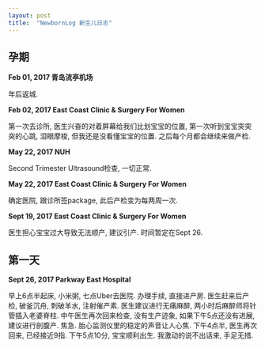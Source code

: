 ```yaml
---
layout: post
title:  "NewbornLog 新生儿日志"
---
```


## 孕期

**Feb 01, 2017 青岛流亭机场**

年后返城.


**Feb 02, 2017 East Coast Clinic &amp; Surgery For Women**

第一次去诊所, 医生兴奋的对着屏幕给我们比划宝宝的位置, 第一次听到宝宝突突突的心跳, 泪眼摩梭, 但我还是没看懂宝宝的位置. 
之后每个月都会继续来做产检.


**May 22, 2017 NUH**

Second Trimester Ultrasound检查, 一切正常.


**May 22, 2017 East Coast Clinic &amp; Surgery For Women**  

确定医院, 跟诊所签package, 此后产检变为每两周一次. 


**Sept 19, 2017 East Coast Clinic &amp; Surgery For Women**

医生担心宝宝过大导致无法顺产, 建议引产. 时间暂定在Sept 26.


## 第一天

**Sept 26, 2017 Parkway East Hospital**

早上6点半起床, 小米粥, 七点Uber去医院. 办理手续, 直接进产房.
医生赶来后产检, 破釜沉舟, 刺破羊水, 注射催产素. 医生建议进行无痛麻醉, 两小时后麻醉师将针管插入老婆脊柱.
中午医生再次回来检查, 没有生产迹象, 如果下午5点还没有进展, 建议进行剖腹产. 
焦急. 胎心监测仪里的稳定的声音让人心焦.
下午4点半, 医生再次回来, 已经接近9指.
下午5点10分, 宝宝顺利出生. 我激动的说不出话来, 手足无措.



